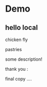 # Demo
<h2>hello local</h2>

chicken fly 

pastries 

some description!

>>>>

thank you :

>>>>>>>>

final copy
....
